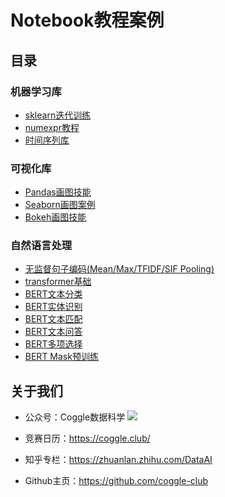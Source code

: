 # Notebook教程案例

## 目录

### 机器学习库

- [sklearn迭代训练](https://github.com/coggle-club/notebooks/blob/main/notebooks/sklearn%E8%BF%AD%E4%BB%A3%E8%AE%AD%E7%BB%83.ipynb)
- [numexpr教程](https://github.com/coggle-club/notebooks/blob/main/notebooks/numexpr%E6%95%99%E7%A8%8B.ipynb)
- [时间序列库](https://github.com/coggle-club/notebooks/blob/main/notebooks/%E6%97%B6%E9%97%B4%E5%BA%8F%E5%88%97%E5%BA%93.ipynb)

### 可视化库

- [Pandas画图技能](https://github.com/coggle-club/notebooks/blob/main/notebooks/Pandas%E7%94%BB%E5%9B%BE%E6%8A%80%E8%83%BD.ipynb)
- [Seaborn画图案例](https://github.com/coggle-club/notebooks/blob/main/notebooks/Seaborn%E7%94%BB%E5%9B%BE%E6%A1%88%E4%BE%8B.ipynb)
- [Bokeh画图技能](https://github.com/coggle-club/notebooks/blob/main/notebooks/Bokeh%E7%94%BB%E5%9B%BE%E6%8A%80%E8%83%BD.ipynb)

### 自然语言处理

- [无监督句子编码(Mean/Max/TFIDF/SIF Pooling)](https://github.com/coggle-club/notebooks/blob/main/notebooks/nlp/%E6%97%A0%E7%9B%91%E7%9D%A3%E5%8F%A5%E5%AD%90%E7%BC%96%E7%A0%81.ipynb)
- [transformer基础](https://github.com/coggle-club/notebooks/blob/main/notebooks/nlp/transformer%E5%9F%BA%E7%A1%80.ipynb)
- [BERT文本分类](https://github.com/coggle-club/notebooks/blob/main/notebooks/nlp/bert-cls-example.ipynb)
- [BERT实体识别](https://github.com/coggle-club/notebooks/blob/main/notebooks/nlp/bert-ner-example.ipynb)
- [BERT文本匹配](https://github.com/coggle-club/notebooks/blob/main/notebooks/nlp/bert-nsp-example.ipynb)
- [BERT文本问答](https://github.com/coggle-club/notebooks/blob/main/notebooks/nlp/bert-qa-example.ipynb)
- [BERT多项选择](https://github.com/coggle-club/notebooks/blob/main/notebooks/nlp/bert-choice-example.ipynb)
- [BERT Mask预训练](https://github.com/coggle-club/notebooks/blob/main/notebooks/nlp/bert-mlm-example.ipynb)

## 关于我们

- 公众号：Coggle数据科学
![](https://coggle.club/assets/img/coggle_qrcode.jpg)

- 竞赛日历：https://coggle.club/
- 知乎专栏：https://zhuanlan.zhihu.com/DataAI
- Github主页：https://github.com/coggle-club


